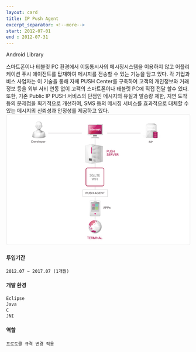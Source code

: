 ```yaml
---
layout: card
title: IP Push Agent
excerpt_separator: <!--more-->
start: 2012-07-01
end : 2012-07-31
---
```

Android Library

<!--more-->
스마트폰이나 테블릿 PC 환경에서 이동통시사의 메시징시스템을 이용하지 않고 어플리케이션 푸시 에이전트를 탑재하여 메시지를 전송할 수 있는 기능을 담고 있다.
각 기업과 비스 사업자는 이 기술을 통해 자체 PUSH Center를 구축하여 고객의 개인정보와 거래 정보 등을 외부 서비 연동 없이 고객의 스마트폰이나 태블릿 PC에 직접 전달 할수 있다.
또한, 기존 Public IP PUSH 서비스의 단점인 메시지의 유실과 발송량 제한, 지연 도착 등의 문제점을 획기적으로 개선하여, SMS 등의 메시징 서비스를 효과적으로 대체할 수 있는 메시지의 신뢰성과 안정성를 제공하고 있다.
![Example image](/public/images/ippush/push_02.jpg)

#### 투입기간
    2012.07 ~ 2017.07 (1개월)

#### 개발 환경
    Eclipse
    Java
    C
    JNI

#### 역할
    프로토콜 규격 변경 적용

